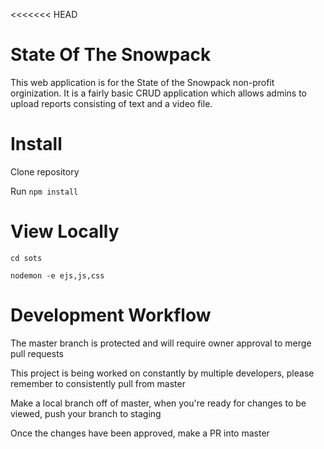 <<<<<<< HEAD
# State Of The Snowpack

This web application is for the State of the Snowpack non-profit orginization. It is a fairly basic CRUD application which allows admins to upload reports consisting of text and a video file.

# Install

Clone repository

Run `npm install`

# View Locally

`cd sots`

`nodemon -e ejs,js,css`

# Development Workflow

The master branch is protected and will require owner approval to merge pull requests

This project is being worked on constantly by multiple developers, please remember to consistently pull from master

Make a local branch off of master, when you're ready for changes to be viewed, push your branch to staging

Once the changes have been approved, make a PR into master
